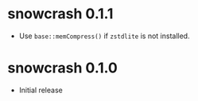 # snowcrash 0.1.1

* Use `base::memCompress()` if `zstdlite` is not installed.

# snowcrash 0.1.0

* Initial release
